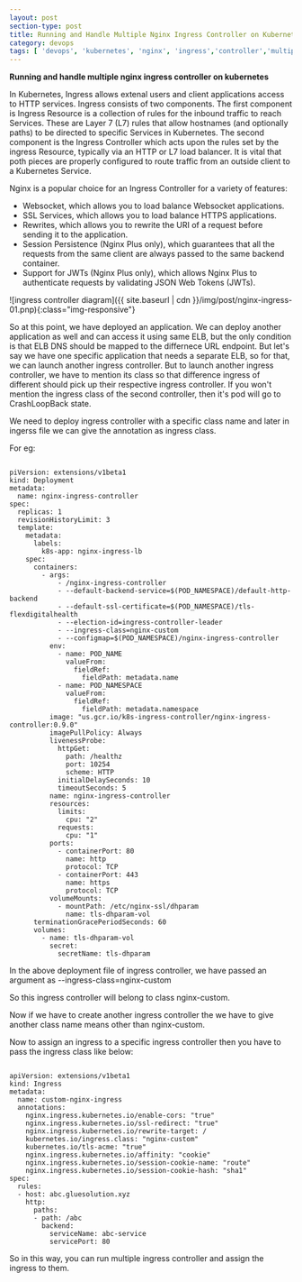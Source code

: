 ```yaml
---
layout: post
section-type: post
title: Running and Handle Multiple Nginx Ingress Controller on Kubernetes
category: devops
tags: [ 'devops', 'kubernetes', 'nginx', 'ingress','controller','multiple']
--- 
```


<strong>Running and handle multiple nginx ingress controller on kubernetes</strong>

In Kubernetes, Ingress allows extenal users and client applications access to HTTP services. Ingress consists of two components. The first component is Ingress Resource is a collection of rules for the inbound traffic to reach Services. These are Layer 7 (L7) rules that allow hostnames (and optionally paths) to be directed to specific Services in Kubernetes. The second component is the Ingress Controller which acts upon the rules set by the ingress Resource, typically via an HTTP or L7 load balancer. It is vital that poth pieces are properly configured to route traffic from an outside client to a Kubernetes Service.

Nginx is a popular choice for an Ingress Controller for a variety of features:

- Websocket, which allows you to load balance Websocket applications.
- SSL Services, which allows you to load balance HTTPS applications.
- Rewrites, which allows you to rewrite the URI of a request before sending it to the application.
- Session Persistence (Nginx Plus only), which guarantees that all the requests from the same client are always passed to the same backend container.
- Support for JWTs (Nginx Plus only), which allows Nginx Plus to authenticate requests by validating JSON Web Tokens (JWTs).

![ingress controller diagram]({{ site.baseurl | cdn }}/img/post/nginx-ingress-01.pnp){:class="img-responsive"}

So at this point, we have deployed an application. We can deploy another application as well and can access it using same ELB, but the only condition is that ELB DNS should be mapped to the differnece URL endpoint. But let's say we have one specific application that needs a separate ELB, so for that, we can launch another ingress controller. But to launch another ingress controller, we have to mention its class so that difference ingress of different should pick up their respective ingress controller. If you won't mention the ingress class of the second controller, then it's pod will go to CrashLoopBack state.

We need to deploy ingress controller with a specific class name and later in ingerss file we can give the annotation as ingress class.

For eg:

<pre><code data-trim class="yaml">
piVersion: extensions/v1beta1
kind: Deployment
metadata:
  name: nginx-ingress-controller
spec:
  replicas: 1
  revisionHistoryLimit: 3
  template:
    metadata:
      labels:
        k8s-app: nginx-ingress-lb
    spec:
      containers:
        - args:
            - /nginx-ingress-controller
            - --default-backend-service=$(POD_NAMESPACE)/default-http-backend
            - --default-ssl-certificate=$(POD_NAMESPACE)/tls-flexdigitalhealth
            - --election-id=ingress-controller-leader
            - --ingress-class=nginx-custom
            - --configmap=$(POD_NAMESPACE)/nginx-ingress-controller
          env:
            - name: POD_NAME
              valueFrom:
                fieldRef:
                  fieldPath: metadata.name
            - name: POD_NAMESPACE
              valueFrom:
                fieldRef:
                  fieldPath: metadata.namespace
          image: "us.gcr.io/k8s-ingress-controller/nginx-ingress-controller:0.9.0"
          imagePullPolicy: Always
          livenessProbe:
            httpGet:
              path: /healthz
              port: 10254
              scheme: HTTP
            initialDelaySeconds: 10
            timeoutSeconds: 5
          name: nginx-ingress-controller
          resources:
            limits:
              cpu: "2"
            requests:
              cpu: "1"
          ports:
            - containerPort: 80
              name: http
              protocol: TCP
            - containerPort: 443
              name: https
              protocol: TCP
          volumeMounts:
            - mountPath: /etc/nginx-ssl/dhparam
              name: tls-dhparam-vol
      terminationGracePeriodSeconds: 60
      volumes:
        - name: tls-dhparam-vol
          secret:
            secretName: tls-dhparam
</code></pre>

In the above deployment file of ingress controller, we have passed an argument as <bold>--ingress-class=nginx-custom</bold>

So this ingress controller will belong to class nginx-custom.

Now if we have to create another ingress controller the we have to give another class name means other than nginx-custom.

Now to assign an ingress to a specific ingress controller then you have to pass the ingress class like below:

<pre><code data-trim class="yaml">
apiVersion: extensions/v1beta1
kind: Ingress
metadata:
  name: custom-nginx-ingress
  annotations:
    nginx.ingress.kubernetes.io/enable-cors: "true"
    nginx.ingress.kubernetes.io/ssl-redirect: "true"
    nginx.ingress.kubernetes.io/rewrite-target: /
    kubernetes.io/ingress.class: "nginx-custom"
    kubernetes.io/tls-acme: "true"
    nginx.ingress.kubernetes.io/affinity: "cookie"
    nginx.ingress.kubernetes.io/session-cookie-name: "route"
    nginx.ingress.kubernetes.io/session-cookie-hash: "sha1"
spec:
  rules:
  - host: abc.gluesolution.xyz
    http:
      paths:
      - path: /abc
        backend:
          serviceName: abc-service
          servicePort: 80
</code></pre>

So in this way, you can run multiple ingress controller and assign the ingress to them.
